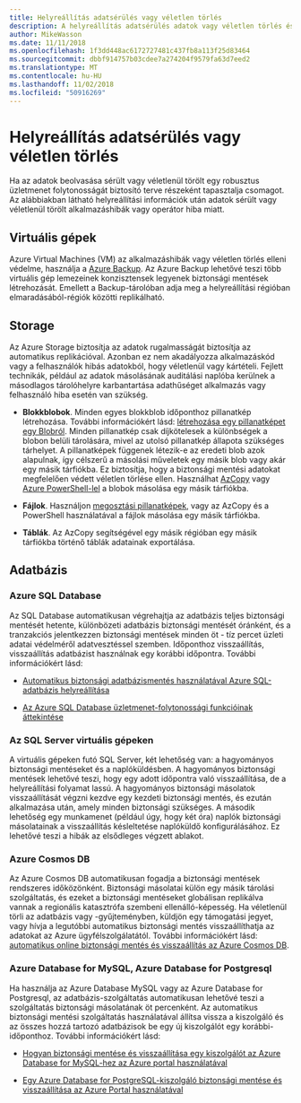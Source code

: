 ```yaml
---
title: Helyreállítás adatsérülés vagy véletlen törlés
description: A helyreállítás adatsérülés adatok vagy véletlen törlés és a tartalék rugalmas, magas rendelkezésre állású, hibatűrő alkalmazások tervezése, valamint a vészhelyreállítási adatbázisból ismertető cikk
author: MikeWasson
ms.date: 11/11/2018
ms.openlocfilehash: 1f3dd448ac6172727481c437fb8a113f25d83464
ms.sourcegitcommit: dbbf914757b03cdee7a274204f9579fa63d7eed2
ms.translationtype: MT
ms.contentlocale: hu-HU
ms.lasthandoff: 11/02/2018
ms.locfileid: "50916269"
---
```

# <a name="recover-from-data-corruption-or-accidental-deletion"></a>Helyreállítás adatsérülés vagy véletlen törlés 

Ha az adatok beolvasása sérült vagy véletlenül törölt egy robusztus üzletmenet folytonosságát biztosító terve részeként tapasztalja csomagot. Az alábbiakban látható helyreállítási információk után adatok sérült vagy véletlenül törölt alkalmazáshibák vagy operátor hiba miatt.

## <a name="virtual-machines"></a>Virtuális gépek

Azure Virtual Machines (VM) az alkalmazáshibák vagy véletlen törlés elleni védelme, használja a [Azure Backup](/azure/backup/). Az Azure Backup lehetővé teszi több virtuális gép lemezeinek konzisztensek legyenek biztonsági mentések létrehozását. Emellett a Backup-tárolóban adja meg a helyreállítási régióban elmaradásából-régiók közötti replikálható.

## <a name="storage"></a>Storage

Az Azure Storage biztosítja az adatok rugalmasságát biztosítja az automatikus replikációval. Azonban ez nem akadályozza alkalmazáskód vagy a felhasználók hibás adatokból, hogy véletlenül vagy kártételi. Fejlett technikák, például az adatok másolásának auditálási naplóba kerülnek a másodlagos tárolóhelyre karbantartása adathűséget alkalmazás vagy felhasználó hiba esetén van szükség. 

- **Blokkblobok**. Minden egyes blokkblob időponthoz pillanatkép létrehozása. További információkért lásd: [létrehozása egy pillanatképet egy Blobról](/rest/api/storageservices/creating-a-snapshot-of-a-blob). Minden pillanatkép csak díjkötelesek a különbségek a blobon belüli tárolására, mivel az utolsó pillanatkép állapota szükséges tárhelyet. A pillanatképek függenek létezik-e az eredeti blob azok alapulnak, így célszerű a másolási műveletek egy másik blob vagy akár egy másik tárfiókba. Ez biztosítja, hogy a biztonsági mentési adatokat megfelelően védett véletlen törlése ellen. Használhat [AzCopy](/azure/storage/common/storage-use-azcopy) vagy [Azure PowerShell-lel](/azure/storage/common/storage-powershell-guide-full) a blobok másolása egy másik tárfiókba.

- **Fájlok**. Használjon [megosztási pillanatképek](/azure/storage/files/storage-snapshots-files), vagy az AzCopy és a PowerShell használatával a fájlok másolása egy másik tárfiókba.

- **Táblák**. Az AzCopy segítségével egy másik régióban egy másik tárfiókba történő táblák adatainak exportálása.

## <a name="database"></a>Adatbázis

### <a name="azure-sql-database"></a>Azure SQL Database 

Az SQL Database automatikusan végrehajtja az adatbázis teljes biztonsági mentését hetente, különbözeti adatbázis biztonsági mentését óránként, és a tranzakciós jelentkezzen biztonsági mentések minden öt - tíz percet üzleti adatai védelméről adatvesztéssel szemben. Időponthoz visszaállítás, visszaállítás adatbázist használnak egy korábbi időpontra. További információkért lásd:

- [Automatikus biztonsági adatbázismentés használatával Azure SQL-adatbázis helyreállítása](/azure/sql-database/sql-database-recovery-using-backups)

- [Az Azure SQL Database üzletmenet-folytonossági funkcióinak áttekintése](/azure/sql-database/sql-database-business-continuity)

### <a name="sql-server-on-vms"></a>Az SQL Server virtuális gépeken

A virtuális gépeken futó SQL Server, két lehetőség van: a hagyományos biztonsági mentéseket és a naplóküldésben. A hagyományos biztonsági mentések lehetővé teszi, hogy egy adott időpontra való visszaállítása, de a helyreállítási folyamat lassú. A hagyományos biztonsági másolatok visszaállítását végzni kezdve egy kezdeti biztonsági mentés, és ezután alkalmazása után, amely minden biztonsági szükséges. A második lehetőség egy munkamenet (például úgy, hogy két óra) naplók biztonsági másolatainak a visszaállítás késleltetése naplóküldő konfigurálásához. Ez lehetővé teszi a hibák az elsődleges végzett ablakot.

### <a name="azure-cosmos-db"></a>Azure Cosmos DB

Az Azure Cosmos DB automatikusan fogadja a biztonsági mentések rendszeres időközönként. Biztonsági másolatai külön egy másik tárolási szolgáltatás, és ezeket a biztonsági mentéseket globálisan replikálva vannak a regionális katasztrófa szembeni ellenálló-képesség. Ha véletlenül törli az adatbázis vagy -gyűjteményben, küldjön egy támogatási jegyet, vagy hívja a legutóbbi automatikus biztonsági mentés visszaállíthatja az adatokat az Azure ügyfélszolgálatától. További információkért lásd: [automatikus online biztonsági mentés és visszaállítás az Azure Cosmos DB](/azure/cosmos-db/online-backup-and-restore).

### <a name="azure-database-for-mysql-azure-database-for-postresql"></a>Azure Database for MySQL, Azure Database for Postgresql

Ha használja az Azure Database MySQL vagy az Azure Database for Postgresql, az adatbázis-szolgáltatás automatikusan lehetővé teszi a szolgáltatás biztonsági másolatának öt percenként. Az automatikus biztonsági mentési szolgáltatás használatával állítsa vissza a kiszolgáló és az összes hozzá tartozó adatbázisok be egy új kiszolgálót egy korábbi-időponthoz. További információkért lásd:

- [Hogyan biztonsági mentése és visszaállítása egy kiszolgálót az Azure Database for MySQL-hez az Azure portal használatával](/azure/mysql/howto-restore-server-portal)

- [Egy Azure Database for PostgreSQL-kiszolgáló biztonsági mentése és visszaállítása az Azure Portal használatával](/azure/postgresql/howto-restore-server-portal)

